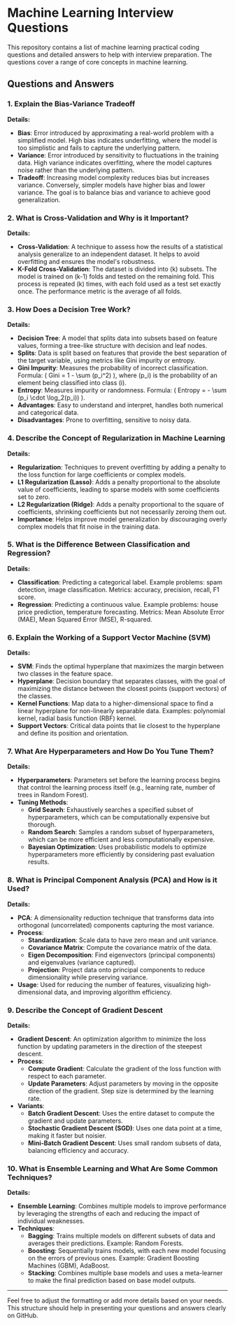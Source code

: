 # Machine Learning Interview Questions

This repository contains a list of machine learning practical coding questions and detailed answers to help with interview preparation. The questions cover a range of core concepts in machine learning.

## Questions and Answers

### 1. Explain the Bias-Variance Tradeoff

**Details:**
- **Bias**: Error introduced by approximating a real-world problem with a simplified model. High bias indicates underfitting, where the model is too simplistic and fails to capture the underlying pattern.
- **Variance**: Error introduced by sensitivity to fluctuations in the training data. High variance indicates overfitting, where the model captures noise rather than the underlying pattern.
- **Tradeoff**: Increasing model complexity reduces bias but increases variance. Conversely, simpler models have higher bias and lower variance. The goal is to balance bias and variance to achieve good generalization.

### 2. What is Cross-Validation and Why is it Important?

**Details:**
- **Cross-Validation**: A technique to assess how the results of a statistical analysis generalize to an independent dataset. It helps to avoid overfitting and ensures the model's robustness.
- **K-Fold Cross-Validation**: The dataset is divided into \(k\) subsets. The model is trained on \(k-1\) folds and tested on the remaining fold. This process is repeated \(k\) times, with each fold used as a test set exactly once. The performance metric is the average of all folds.

### 3. How Does a Decision Tree Work?

**Details:**
- **Decision Tree**: A model that splits data into subsets based on feature values, forming a tree-like structure with decision and leaf nodes.
- **Splits**: Data is split based on features that provide the best separation of the target variable, using metrics like Gini impurity or entropy.
- **Gini Impurity**: Measures the probability of incorrect classification. Formula: \( Gini = 1 - \sum (p_i^2) \), where \(p_i\) is the probability of an element being classified into class \(i\).
- **Entropy**: Measures impurity or randomness. Formula: \( Entropy = - \sum (p_i \cdot \log_2(p_i)) \).
- **Advantages**: Easy to understand and interpret, handles both numerical and categorical data.
- **Disadvantages**: Prone to overfitting, sensitive to noisy data.

### 4. Describe the Concept of Regularization in Machine Learning

**Details:**
- **Regularization**: Techniques to prevent overfitting by adding a penalty to the loss function for large coefficients or complex models.
- **L1 Regularization (Lasso)**: Adds a penalty proportional to the absolute value of coefficients, leading to sparse models with some coefficients set to zero.
- **L2 Regularization (Ridge)**: Adds a penalty proportional to the square of coefficients, shrinking coefficients but not necessarily zeroing them out.
- **Importance**: Helps improve model generalization by discouraging overly complex models that fit noise in the training data.

### 5. What is the Difference Between Classification and Regression?

**Details:**
- **Classification**: Predicting a categorical label. Example problems: spam detection, image classification. Metrics: accuracy, precision, recall, F1 score.
- **Regression**: Predicting a continuous value. Example problems: house price prediction, temperature forecasting. Metrics: Mean Absolute Error (MAE), Mean Squared Error (MSE), R-squared.

### 6. Explain the Working of a Support Vector Machine (SVM)

**Details:**
- **SVM**: Finds the optimal hyperplane that maximizes the margin between two classes in the feature space.
- **Hyperplane**: Decision boundary that separates classes, with the goal of maximizing the distance between the closest points (support vectors) of the classes.
- **Kernel Functions**: Map data to a higher-dimensional space to find a linear hyperplane for non-linearly separable data. Examples: polynomial kernel, radial basis function (RBF) kernel.
- **Support Vectors**: Critical data points that lie closest to the hyperplane and define its position and orientation.

### 7. What Are Hyperparameters and How Do You Tune Them?

**Details:**
- **Hyperparameters**: Parameters set before the learning process begins that control the learning process itself (e.g., learning rate, number of trees in Random Forest).
- **Tuning Methods**:
  - **Grid Search**: Exhaustively searches a specified subset of hyperparameters, which can be computationally expensive but thorough.
  - **Random Search**: Samples a random subset of hyperparameters, which can be more efficient and less computationally expensive.
  - **Bayesian Optimization**: Uses probabilistic models to optimize hyperparameters more efficiently by considering past evaluation results.

### 8. What is Principal Component Analysis (PCA) and How is it Used?

**Details:**
- **PCA**: A dimensionality reduction technique that transforms data into orthogonal (uncorrelated) components capturing the most variance.
- **Process**:
  - **Standardization**: Scale data to have zero mean and unit variance.
  - **Covariance Matrix**: Compute the covariance matrix of the data.
  - **Eigen Decomposition**: Find eigenvectors (principal components) and eigenvalues (variance captured).
  - **Projection**: Project data onto principal components to reduce dimensionality while preserving variance.
- **Usage**: Used for reducing the number of features, visualizing high-dimensional data, and improving algorithm efficiency.

### 9. Describe the Concept of Gradient Descent

**Details:**
- **Gradient Descent**: An optimization algorithm to minimize the loss function by updating parameters in the direction of the steepest descent.
- **Process**:
  - **Compute Gradient**: Calculate the gradient of the loss function with respect to each parameter.
  - **Update Parameters**: Adjust parameters by moving in the opposite direction of the gradient. Step size is determined by the learning rate.
- **Variants**:
  - **Batch Gradient Descent**: Uses the entire dataset to compute the gradient and update parameters.
  - **Stochastic Gradient Descent (SGD)**: Uses one data point at a time, making it faster but noisier.
  - **Mini-Batch Gradient Descent**: Uses small random subsets of data, balancing efficiency and accuracy.

### 10. What is Ensemble Learning and What Are Some Common Techniques?

**Details:**
- **Ensemble Learning**: Combines multiple models to improve performance by leveraging the strengths of each and reducing the impact of individual weaknesses.
- **Techniques**:
  - **Bagging**: Trains multiple models on different subsets of data and averages their predictions. Example: Random Forests.
  - **Boosting**: Sequentially trains models, with each new model focusing on the errors of previous ones. Example: Gradient Boosting Machines (GBM), AdaBoost.
  - **Stacking**: Combines multiple base models and uses a meta-learner to make the final prediction based on base model outputs.

---

Feel free to adjust the formatting or add more details based on your needs. This structure should help in presenting your questions and answers clearly on GitHub.
